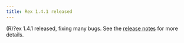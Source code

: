 ```yaml
---
title: Rex 1.4.1 released
---
```


(R)?ex 1.4.1 released, fixing many bugs. See the [release notes](/docs/release_notes/1.4.1.html) for more details.

